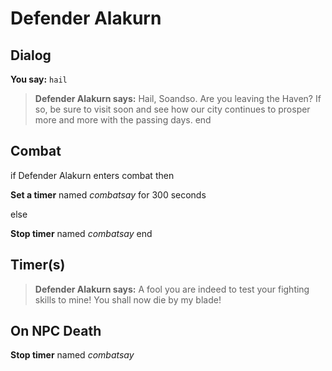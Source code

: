 # Defender Alakurn


## Dialog

**You say:** `hail`



>**Defender Alakurn says:** Hail, Soandso. Are you leaving the Haven?  If so, be sure to visit soon and see how our city continues to prosper more and more with the passing days.
end



## Combat

if Defender Alakurn enters combat  then


**Set a timer** named *combatsay* for 300 seconds

else


**Stop timer** named *combatsay*
end



## Timer(s)

>**Defender Alakurn says:** A fool you are indeed to test your fighting skills to mine!  You shall now die by my blade!


## On NPC Death

**Stop timer** named *combatsay*